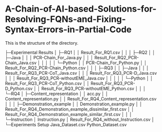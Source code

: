 # A-Chain-of-AI-based-Solutions-for-Resolving-FQNs-and-Fixing-Syntax-Errors-in-Partial-Code

This is the structure of the directory.

├─Experimental Results
│  ├─RQ1
│  │      Result_For_RQ1.csv
│  │
│  ├─RQ2
│  │  ├─Java
│  │  │      PCR-Chain_For_Java.py
│  │  │      Result_For_RQ2_PCR-Chain_Java.csv
│  │  │
│  │  └─Python
│  │          PCR-Chain_For_Python.py
│  │          Result_For_RQ2_PCR-Chain_Python.csv
│  │
│  ├─RQ3
│  │  ├─Java
│  │  │      Result_For_RQ3_PCR-CoT_Java.csv
│  │  │      Result_For_RQ3_PCR-D_Java.csv
│  │  │      Result_For_RQ3_PCR-withoutEME_Java.csv
│  │  │
│  │  └─Python
│  │          Result_For_RQ3_PCR-CoT_Python.csv
│  │          Result_For_RQ3_PCR-D_Python.csv
│  │          Result_For_RQ3_PCR-withoutEME_Python.csv
│  │
│  └─RQ4
│      ├─Content_representation
│      │      acc.py
│      │      Content_representation.py
│      │      Result_For_RQ4_Content_representation.csv
│      │
│      ├─Demonstration_example
│      │      Demonstration_example.py
│      │      Result_For_RQ4_Demonstration_example_dissimilar_first.csv
│      │      Result_For_RQ4_Demonstration_example_similar_first.csv
│      │
│      └─Instruction
│              Instruction.py
│              Result_For_RQ4_without_Instruction.csv
│
└─Experiments Setup
        Java_Dataset.csv
        Python_Dataset.csv
